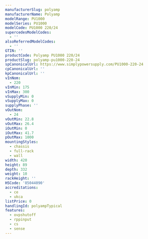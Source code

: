 ```yaml
---
manufacturerSlug: polyamp
manufacturerName: Polyamp
modelRange: PU1000
modelSeries: PU1000
modelCode: PU1000 220/24
supercedesModelCodes:
  - ''
alsoReferredModelCodes:
  - ''
GTIN: ''
productCode: Polyamp PU1000 220/24
productSlug: polyamp-pu1000-220-24
spCanonicalUrl: https://www.simplypowersupply.com/PU1000-220-24
cpCanonicalUrl: ''
kpCanonicalUrl: ''
vInNom:
  - 220
vInMin: 175
vInMax: 300
vSupplyMin: 0
vSupplyMax: 0
supplyPhase: ''
vOutNom:
  - 24
vOutMin: 22.8
vOutMax: 26.4
iOutMin: 0
iOutMax: 41.7
pOutMax: 1000
mountingStyles:
  - chassis
  - full-rack
  - wall
width: 420
height: 89
depth: 332
weight: 10
rackHeight: ''
HSCode: '85044090'
accreditations:
  - ce
  - ukca
listPrice: 0
handlingId: polyampTypical
features:
  - ovpshutoff
  - rppinput
  - cs
  - sense
---
```

